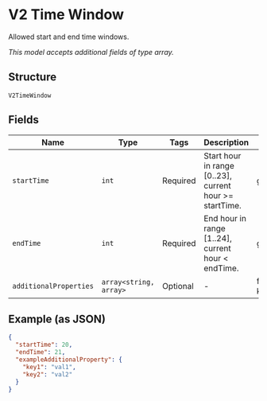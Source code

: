 
# V2 Time Window

Allowed start and end time windows.

*This model accepts additional fields of type array.*

## Structure

`V2TimeWindow`

## Fields

| Name | Type | Tags | Description | Getter | Setter |
|  --- | --- | --- | --- | --- | --- |
| `startTime` | `int` | Required | Start hour in range [0..23], current hour >= startTime. | getStartTime(): int | setStartTime(int startTime): void |
| `endTime` | `int` | Required | End hour in range [1..24], current hour < endTime. | getEndTime(): int | setEndTime(int endTime): void |
| `additionalProperties` | `array<string, array>` | Optional | - | findAdditionalProperty(string key): array | additionalProperty(string key, array value): void |

## Example (as JSON)

```json
{
  "startTime": 20,
  "endTime": 21,
  "exampleAdditionalProperty": {
    "key1": "val1",
    "key2": "val2"
  }
}
```

